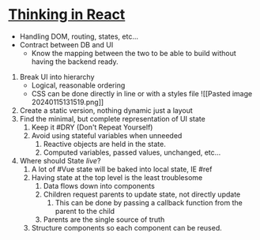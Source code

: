 # [Thinking in React](https://react.dev/learn/thinking-in-react)
- Handling DOM, routing, states, etc...
- Contract between DB and UI
	- Know the mapping between the two to be able to build without having the backend ready.
1. Break UI into hierarchy
	- Logical, reasonable ordering
	- CSS can be done directly in line or with a styles file
	![[Pasted image 20240115131519.png]]
2. Create a static version, nothing dynamic just a layout
3. Find the minimal, but complete representation of UI state
	1. Keep it #DRY (Don't Repeat Yourself)
	2. Avoid using stateful variables when unneeded
		1. Reactive objects are held in the state. 
		2. Computed variables, passed values, unchanged, etc...
4. Where should State *live*?
	1. A lot of #Vue state will be baked into local state, IE #ref
	2. Having state at the top level is the least troublesome
		1. Data flows down into components
		2. Children request parents to update state, not directly update
			1. This can be done by passing a callback function from the parent to the child
		3. Parents are the single source of truth
	3.  Structure components so each component can be reused.